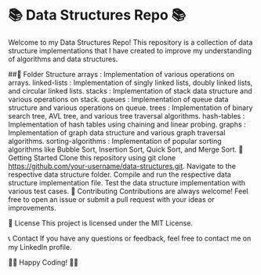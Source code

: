 # 📚 Data Structures Repo 📚
Welcome to my Data Structures Repo! This repository is a collection of data structure implementations that I have created to improve my understanding of algorithms and data structures.

##📂 Folder Structure
arrays : Implementation of various operations on arrays.
linked-lists : Implementation of singly linked lists, doubly linked lists, and circular linked lists.
stacks : Implementation of stack data structure and various operations on stack.
queues : Implementation of queue data structure and various operations on queue.
trees : Implementation of binary search tree, AVL tree, and various tree traversal algorithms.
hash-tables : Implementation of hash tables using chaining and linear probing.
graphs : Implementation of graph data structure and various graph traversal algorithms.
sorting-algorithms : Implementation of popular sorting algorithms like Bubble Sort, Insertion Sort, Quick Sort, and Merge Sort.
🚀 Getting Started
Clone this repository using git clone https://github.com/your-username/data-structures.git.
Navigate to the respective data structure folder.
Compile and run the respective data structure implementation file.
Test the data structure implementation with various test cases.
🤝 Contributing
Contributions are always welcome! Feel free to open an issue or submit a pull request with your ideas or improvements.

📝 License
This project is licensed under the MIT License.

📞 Contact
If you have any questions or feedback, feel free to contact me on my LinkedIn profile.

👨‍💻 Happy Coding! 👨‍💻
